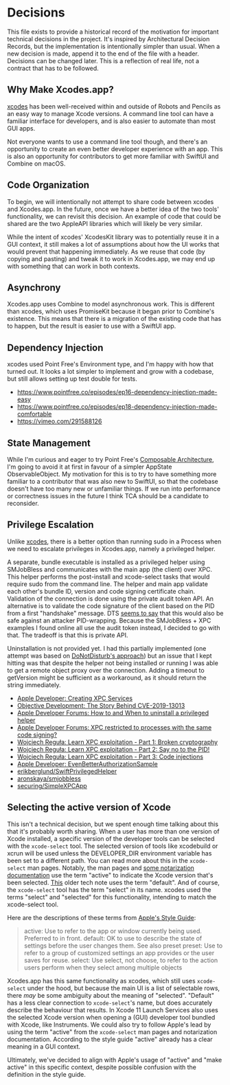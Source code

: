 # Decisions

This file exists to provide a historical record of the motivation for important technical decisions in the project. It's inspired by Architectural Decision Records, but the implementation is intentionally simpler than usual. When a new decision is made, append it to the end of the file with a header. Decisions can be changed later. This is a reflection of real life, not a contract that has to be followed.

## Why Make Xcodes.app?

[xcodes](https://github.com/RobotsAndPencils/xcodes) has been well-received within and outside of Robots and Pencils as an easy way to manage Xcode versions. A command line tool can have a familiar interface for developers, and is also easier to automate than most GUI apps.

Not everyone wants to use a command line tool though, and there's an opportunity to create an even better developer experience with an app. This is also an opportunity for contributors to get more familiar with SwiftUI and Combine on macOS. 

## Code Organization

To begin, we will intentionally not attempt to share code between xcodes and Xcodes.app. In the future, once we have a better idea of the two tools' functionality, we can revisit this decision. An example of code that could be shared are the two AppleAPI libraries which will likely be very similar.

While the intent of xcodes' XcodesKit library was to potentially reuse it in a GUI context, it still makes a lot of assumptions about how the UI works that would prevent that happening immediately. As we reuse that code (by copying and pasting) and tweak it to work in Xcodes.app, we may end up with something that can work in both contexts. 

## Asynchrony

Xcodes.app uses Combine to model asynchronous work. This is different than xcodes, which uses PromiseKit because it began prior to Combine's existence. This means that there is a migration of the existing code that has to happen, but the result is easier to use with a SwiftUI app.

## Dependency Injection

xcodes used Point Free's Environment type, and I'm happy with how that turned out. It looks a lot simpler to implement and grow with a codebase, but still allows setting up test double for tests.

- https://www.pointfree.co/episodes/ep16-dependency-injection-made-easy
- https://www.pointfree.co/episodes/ep18-dependency-injection-made-comfortable
- https://vimeo.com/291588126

## State Management

While I'm curious and eager to try Point Free's [Composable Architecture](https://github.com/pointfreeco/swift-composable-architecture), I'm going to avoid it at first in favour of a simpler AppState ObservableObject. My motivation for this is to try to have something more familiar to a contributor that was also new to SwiftUI, so that the codebase doesn't have too many new or unfamiliar things. If we run into performance or correctness issues in the future I think TCA should be a candidate to reconsider.

## Privilege Escalation

Unlike [xcodes](https://github.com/RobotsAndPencils/xcodes/blob/master/DECISIONS.md#privilege-escalation), there is a better option than running sudo in a Process when we need to escalate privileges in Xcodes.app, namely a privileged helper.

A separate, bundle executable is installed as a privileged helper using SMJobBless and communicates with the main app (the client) over XPC. This helper performs the post-install and xcode-select tasks that would require sudo from the command line. The helper and main app validate each other's bundle ID, version and code signing certificate chain. Validation of the connection is done using the private audit token API. An alternative is to validate the code signature of the client based on the PID from a first "handshake" message. DTS [seems to say](https://developer.apple.com/forums/thread/72881#420409022) that this would also be safe against an attacker PID-wrapping. Because the SMJobBless + XPC examples I found online all use the audit token instead, I decided to go with that. The tradeoff is that this is private API.

Uninstallation is not provided yet. I had this partially implemented (one attempt was based on [DoNotDisturb's approach](https://github.com/objective-see/DoNotDisturb/blob/237b19800fa356f830d1c02715a9a75be08b8924/configure/Helper/HelperInterface.m#L123)) but an issue that I kept hitting was that despite the helper not being installed or running I was able to get a remote object proxy over the connection. Adding a timeout to getVersion might be sufficient as a workaround, as it should return the string immediately.

- [Apple Developer: Creating XPC Services](https://developer.apple.com/library/archive/documentation/MacOSX/Conceptual/BPSystemStartup/Chapters/CreatingXPCServices.html)
- [Objective Development: The Story Behind CVE-2019-13013](https://blog.obdev.at/what-we-have-learned-from-a-vulnerability/)
- [Apple Developer Forums: How to and When to uninstall a privileged helper](https://developer.apple.com/forums/thread/66821)
- [Apple Developer Forums: XPC restricted to processes with the same code signing?](https://developer.apple.com/forums/thread/72881#419817)
- [Wojciech Reguła: Learn XPC exploitation - Part 1: Broken cryptography](https://wojciechregula.blog/post/learn-xpc-exploitation-part-1-broken-cryptography/)
- [Wojciech Reguła: Learn XPC exploitation - Part 2: Say no to the PID!](https://wojciechregula.blog/post/learn-xpc-exploitation-part-2-say-no-to-the-pid/)
- [Wojciech Reguła: Learn XPC exploitation - Part 3: Code injections](https://wojciechregula.blog/post/learn-xpc-exploitation-part-3-code-injections/)
- [Apple Developer: EvenBetterAuthorizationSample](https://developer.apple.com/library/archive/samplecode/EvenBetterAuthorizationSample/Introduction/Intro.html)
- [erikberglund/SwiftPrivilegedHelper](https://github.com/erikberglund/SwiftPrivilegedHelper)
- [aronskaya/smjobbless](https://github.com/aronskaya/smjobbless)
- [securing/SimpleXPCApp](https://github.com/securing/SimpleXPCApp)

## Selecting the active version of Xcode

This isn't a technical decision, but we spent enough time talking about this that it's probably worth sharing. When a user has more than one version of Xcode installed, a specific version of the developer tools can be selected with the `xcode-select` tool. The selected version of tools like xcodebuild or xcrun will be used unless the DEVELOPER_DIR environment variable has been set to a different path. You can read more about this in the `xcode-select` man pages. Notably, the man pages and [some notarization documentation](https://developer.apple.com/documentation/xcode/notarizing_macos_software_before_distribution) use the term "active" to indicate the Xcode version that's been selected. [This](https://developer.apple.com/library/archive/technotes/tn2339/_index.html#//apple_ref/doc/uid/DTS40014588-CH1-HOW_DO_I_SELECT_THE_DEFAULT_VERSION_OF_XCODE_TO_USE_FOR_MY_COMMAND_LINE_TOOLS_) older tech note uses the term "default". And of course, the `xcode-select` tool has the term "select" in its name. xcodes used the terms "select" and "selected" for this functionality, intending to match the xcode-select tool.

Here are the descriptions of these terms from [Apple's Style Guide](https://books.apple.com/ca/book/apple-style-guide/id1161855204):

> active: Use to refer to the app or window currently being used. Preferred to in front.
> default: OK to use to describe the state of settings before the user changes them. See also preset
> preset: Use to refer to a group of customized settings an app provides or the user saves for reuse.
> select: Use select, not choose, to refer to the action users perform when they select among multiple objects

Xcodes.app has this same functionality as xcodes, which still uses `xcode-select` under the hood, but because the main UI is a list of selectable rows, there _may_ be some ambiguity about the meaning of "selected". "Default" has a less clear connection to `xcode-select`'s name, but does accurately describe the behaviour that results. In Xcode 11 Launch Services also uses the selected Xcode version when opening a (GUI) developer tool bundled with Xcode, like Instruments. We could also try to follow Apple's lead by using the term "active" from the `xcode-select` man pages and notarization documentation. According to the style guide "active" already has a clear meaning in a GUI context.

Ultimately, we've decided to align with Apple's usage of "active" and "make active" in this specific context, despite possible confusion with the definition in the style guide. 
